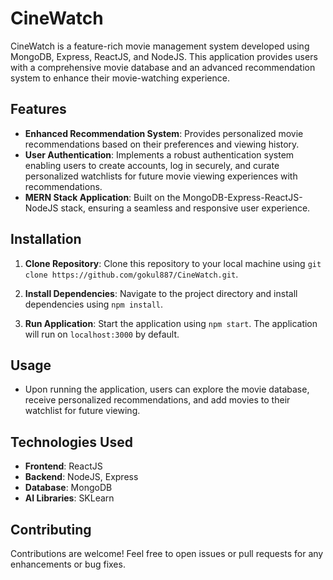 # CineWatch

CineWatch is a feature-rich movie management system developed using MongoDB, Express, ReactJS, and NodeJS. This application provides users with a comprehensive movie database and an advanced recommendation system to enhance their movie-watching experience.

## Features

- **Enhanced Recommendation System**: Provides personalized movie recommendations based on their preferences and viewing history.
- **User Authentication**: Implements a robust authentication system enabling users to create accounts, log in securely, and curate personalized watchlists for future movie viewing experiences with recommendations.
- **MERN Stack Application**: Built on the MongoDB-Express-ReactJS-NodeJS stack, ensuring a seamless and responsive user experience.

## Installation

1. **Clone Repository**: Clone this repository to your local machine using `git clone https://github.com/gokul887/CineWatch.git`.

2. **Install Dependencies**: Navigate to the project directory and install dependencies using `npm install`.

3. **Run Application**: Start the application using `npm start`. The application will run on `localhost:3000` by default.

## Usage

- Upon running the application, users can explore the movie database, receive personalized recommendations, and add movies to their watchlist for future viewing.

## Technologies Used

- **Frontend**: ReactJS
- **Backend**: NodeJS, Express
- **Database**: MongoDB
- **AI Libraries**: SKLearn

## Contributing

Contributions are welcome! Feel free to open issues or pull requests for any enhancements or bug fixes.
